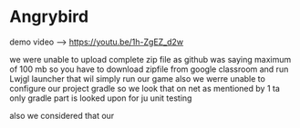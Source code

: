 # Angrybird
demo video --> https://youtu.be/1h-ZgEZ_d2w


we were unable to upload complete zip file as github was saying maximum of 100 mb so you have to download zipfile from google classroom 
and run Lwjgl launcher that wil simply run our game 
also we werre unable to configure our project gradle so we look that on net as mentioned by 1 ta only gradle part is looked upon for ju unit testing 

also we considered that our 

